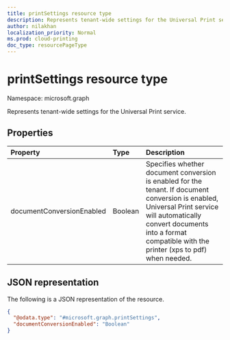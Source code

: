 ```yaml
---
title: printSettings resource type
description: Represents tenant-wide settings for the Universal Print service.
author: nilakhan
localization_priority: Normal
ms.prod: cloud-printing
doc_type: resourcePageType
---
```


# printSettings resource type

Namespace: microsoft.graph

Represents tenant-wide settings for the Universal Print service.

## Properties
|Property|Type|Description|
|:---|:---|:---|
|documentConversionEnabled|Boolean|Specifies whether document conversion is enabled for the tenant. If document conversion is enabled, Universal Print service will automatically convert documents into a format compatible with the printer (xps to pdf) when needed.|

## JSON representation
The following is a JSON representation of the resource.
<!-- {
  "blockType": "resource",
  "@odata.type": "microsoft.graph.printSettings"
}
-->
``` json
{
  "@odata.type": "#microsoft.graph.printSettings",
  "documentConversionEnabled": "Boolean"
}
```

